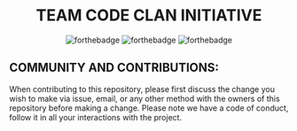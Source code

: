 <h1 align="center"><b> TEAM CODE CLAN INITIATIVE </b></h1>
  <div align="center">  
    
  ![forthebadge](https://forthebadge.com/images/badges/made-with-javascript.svg)
  ![forthebadge](https://forthebadge.com/images/badges/built-with-love.svg)
  ![forthebadge](https://forthebadge.com/images/badges/uses-brains.svg)
  

</div>

## COMMUNITY AND CONTRIBUTIONS:
When contributing to this repository, please first discuss the change you wish to make via issue, email, or any other method with the owners of this repository before making a change. Please note we have a code of conduct, follow it in all your interactions with the project.
